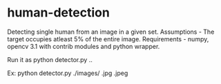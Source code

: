 # human-detection

Detecting single human from an image in a given set. 
Assumptions - The target occupies atleast 5% of the entire image.
Requirements - numpy, opencv 3.1 with contrib modules and python wrapper.

Run it as python detector.py <folder-containing-images> <reqd-file extension1> <extension2> ..

Ex: python detector.py ./images/ .jpg .jpeg
